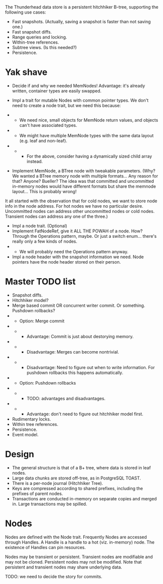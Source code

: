 The Thunderhead data store is a persistent hitchhiker B-tree, supporting the following use cases:
- Fast snapshots. (Actually, saving a snapshot is faster than not saving one.)
- Fast snapshot diffs.
- Range queries and locking.
- Within-tree references.
- Subtree views. (Is this needed?)
- Persistence.

Yak shave
=========

- Decide if and why we needed MemNodes! Advantage: it's already written, container types are easily swapped.

- Impl a trait for mutable Nodes with common pointer types. We don't need to create a node trait,
but we need this because:
- - We need nice, small objects for MemNode return values, and objects can't have associated types.
- - We might have multiple MemNode types with the same data layout (e.g. leaf and non-leaf).
- - - For the above, consider having a dynamically sized child array instead.

- Implement MemNode, a BTree node with tweakable parameters.
(Why? We wanted a BTree memory node with multiple formats... Any reason for that? Anyone? Bueller?
The idea was that committed and uncommitted in-memory nodes would have different formats but share the memnode layout...
This is probably wrong!

It all started with the observation that for cold nodes, we want to store node info in the node address.
For hot nodes we have no particular desire. Uncommitted nodes can address other uncommitted nodes or cold nodes.
Transient nodes can address any one of the three.)

- Impl a node trait. (Optional)
- Implement FatNodeRef, give it ALL THE POWAH of a node. How? Through the Operations pattern, maybe.
Or just a switch enum... there's really only a few kinds of nodes.
- - We will probably need the Operations pattern anyway.
- Impl a node header with the snapshot information we need. Node pointers have the node header stored on their person.

Master TODO list
================

- Snapshot diffs.
- Hitchhiker model?
- Merge based commit OR concurrent writer commit. Or something. Pushdown rollbacks?
- - Option: Merge commit
- - - Advantage: Commit is just about destorying memory.
- - - Disadvantage: Merges can become nontrivial.
- - - Disadvantage: Need to figure out when to write information. For pushdown rollbacks this happens automatically.
- - Option: Pushdown rollbacks
- - - TODO: advantages and disadvantages.
- - - Advantage: don't need to figure out hitchhiker model first.
- Rudimentary locks.
- Within tree references.
- Persistence.
- Event model.

Design
======

- The general structure is that of a B+ tree, where data is stored in leaf nodes.
- Large data chunks are stored off-tree, as in PostgreSQL TOAST.
- There is a per-node journal (Hitchhiker Tree).
- Keys are compressed according to shared prefixes, including the prefixes of parent nodes.
- Transactions are conducted in-memory on separate copies and merged in. Large transactions may be spilled.


Nodes
=====

Nodes are defined with the Node trait.
Frequently Nodes are accessed through Handles. A Handle is a handle to a hot (viz. in-memory) node.
The existence of Handles can pin resources.

Nodes may be transient or persistent. Transient nodes are modifiable and may not be cloned.
Persistent nodes may not be modified.
Note that persistent and transient nodes may share underlying data.

TODO: we need to decide the story for commits.

